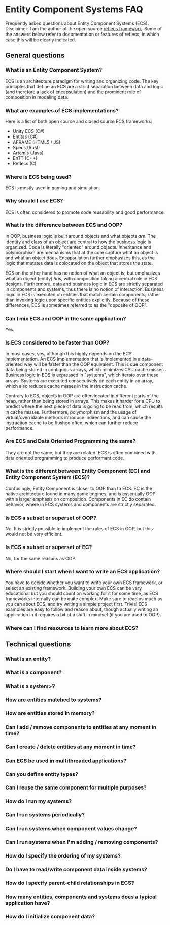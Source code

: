 # Entity Component Systems FAQ
Frequently asked questions about Entity Component Systems (ECS). Disclaimer: I am the author of the open source [reflecs framework](https://github.com/SanderMertens/reflecs). Some of the answers below refer to documentation or features of reflecs, in which case this will be clearly indicated.

## General questions

### What is an Entity Component System?
ECS is an architecture paradigm for writing and organizing code. The key principles that define an ECS are a strict separation between data and logic (and therefore a lack of encapsulation) and the prominent role of composition in modeling data.

### What are examples of ECS implementations?
Here is a list of both open source and closed source ECS frameworks:

- Unity ECS (C#)
- Entitas (C#)
- AFRAME (HTML5 / JS)
- Specs (Rust)
- Artemis (Java)
- EnTT (C++)
- Reflecs (C)

### Where is ECS being used?
ECS is mostly used in gaming and simulation.

### Why should I use ECS?
ECS is often considered to promote code reusability and good performance. 

### What is the difference between ECS and OOP?
In OOP, business logic is built around objects and what objects _are_. The identity and class of an object are central to how the business logic is organized. Code is literally "oriented" around objects. Inheritance and polymorphism are mechanisms that at the core capture what an object is and what an object does. Encapsulation further emphasizes this, as the logic that mutates data is colocated on the object that stores the state.

ECS on the other hand has no notion of what an object is, but emphasizes what an object (entity) _has_, with composition taking a central role in ECS designs. Furthermore, data and business logic in ECS are strictly separated in components and systems, thus there is no notion of interaction. Business logic in ECS is executed on entities that match certain components, rather than invoking logic upon specific entities explicitly. Because of these differences, ECS is sometimes referred to as the "opposite of OOP".

### Can I mix ECS and OOP in the same application?
Yes.

### Is ECS considered to be faster than OOP?
In most cases, yes, although this highly depends on the ECS implementation. An ECS implementation that is implemented in a data-oriented way will be faster than the OOP equivalent. This is due component data being stored in contiguous arrays, which minimizes CPU cache misses. Business logic in ECS is expressed in "systems", which iterate over these arrays. Systems are executed consecutively on each entity in an array, which also reduces cache misses in the instruction cache.

Contrary to ECS, objects in OOP are often located in different parts of the heap, rather than being stored in arrays. This makes it harder for a CPU to predict where the next piece of data is going to be read from, which results in cache misses. Furthermore, polymorphism and the usage of virtual/overridable methods introduce indirections, and can cause the instruction cache to be flushed often, which can further reduce performance.

### Are ECS and Data Oriented Programming the same?
They are not the same, but they are related. ECS is often combined with data oriented programming to produce performant code.

### What is the different between Entity Component (EC) and Entity Component System (ECS)?
Confusingly, Entity Component is closer to OOP than to ECS. EC is the native architecture found in many game engines, and is essentially OOP with a larger emphasis on composition. Components in EC do contain behavior, where in ECS systems and components are strictly separated.

### Is ECS a subset or superset of OOP?
No. It is strictly possible to implement the rules of ECS in OOP, but this would not be very efficient.

### Is ECS a subset or superset of EC?
No, for the same reasons as OOP.

### Where should I start when I want to write an ECS application?
You have to decide whether you want to write your own ECS framework, or select an existing framework. Building your own ECS can be very educational but you should count on working for it for some time, as ECS frameworks internally can be quite complex. Make sure to read as much as you can about ECS, and try writing a simple project first. Trivial ECS examples are easy to follow and reason about, though actually writing an application in it requires a bit of a shift in mindset (if you are used to OOP).

### Where can I find resources to learn more about ECS?

## Technical questions

### What is an entity?

### What is a component?

### What is a system>?

### How are entities matched to systems?

### How are entities stored in memory?

### Can I add / remove components to entities at any moment in time?

### Can I create / delete entities at any moment in time?

### Can ECS be used in multithreaded applications?

### Can you define entity types?

### Can I reuse the same component for multiple purposes?

### How do I run my systems?

### Can I run systems periodically?

### Can I run systems when component values change?

### Can I run systems when I'm adding / removing components?

### How do I specify the ordering of my systems?

### Do I have to read/write component data inside systems?

### How do I specify parent-child relationships in ECS?

### How many entities, components and systems does a typical application have?

### How do I initialize component data?
